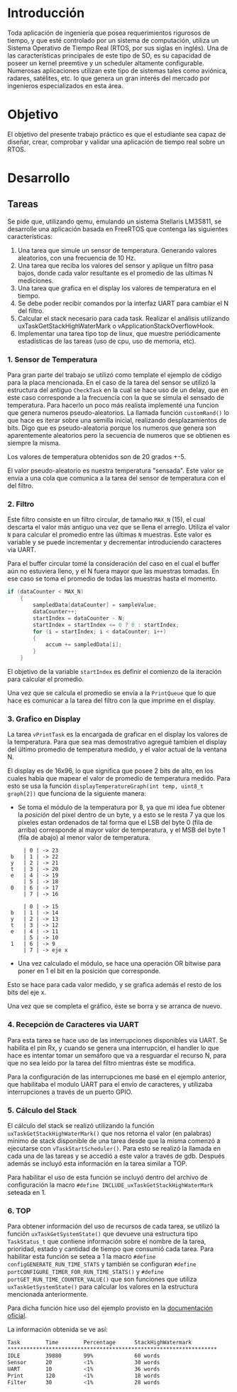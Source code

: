 # Introducción
Toda aplicación de ingenierı́a que posea requerimientos rigurosos de tiempo, y que esté controlado por un sistema de computación, utiliza un Sistema Operativo de Tiempo Real (RTOS, por sus siglas en inglés). Una de las caracterı́sticas principales de este tipo de SO, es su capacidad de poseer un kernel preemtive y un scheduler altamente configurable. Numerosas aplicaciones utilizan este tipo de sistemas tales como aviónica, radares, satélites, etc. lo que genera un gran interés del mercado por ingenieros especializados en esta área.

# Objetivo
El objetivo del presente trabajo práctico es que el estudiante sea capaz de diseñar, crear, comprobar y validar una aplicación de tiempo real sobre un RTOS.

# Desarrollo
## Tareas
Se pide que, utilizando qemu, emulando un sistema Stellaris LM3S811, se desarrolle una aplicación basada en FreeRTOS que contenga las siguientes caracterı́sticas:
1. Una tarea que simule un sensor de temperatura. Generando valores aleatorios, con una frecuencia de 10 Hz.
2. Una tarea que reciba los valores del sensor y aplique un filtro pasa bajos, donde cada valor resultante es el promedio de las ultimas N mediciones.
3. Una tarea que grafica en el display los valores de temperatura en el tiempo.
4. Se debe poder recibir comandos por la interfaz UART para cambiar el N del filtro.
5. Calcular el stack necesario para cada task. Realizar el análisis utilizando uxTaskGetStackHighWaterMark o vApplicationStackOverflowHook.
6. Implementar una tarea tipo top de linux, que muestre periódicamente estadı́sticas de las tareas (uso de cpu, uso de memoria, etc).

### 1. Sensor de Temperatura
Para gran parte del trabajo se utilizó como template el ejemplo de código para la placa mencionada. 
En el caso de la tarea del sensor se utilizó la estructura del antiguo `CheckTask` en la cual se hace uso de un delay, que en este caso corresponde a la frecuencia con la que se simula el sensado de temperatura.
Para hacerlo un poco más realista implementé una funcion que genera numeros pseudo-aleatorios.
La llamada función `customRand()` lo que hace es iterar sobre una semilla inicial, realizando desplazamientos de bits. Digo que es pseudo-aleatoria porque los numeros que genera son aparentemente aleatorios pero la secuencia de numeros que se obtienen es siempre la misma. 

Los valores de temperatura obtenidos son de 20 grados +-5.

El valor pseudo-aleatorio es nuestra temperatura "sensada".
Este valor se envía a una cola que comunica a la tarea del sensor de temperatura con el del filtro.

### 2. Filtro
Este filtro consiste en un filtro circular, de tamaño `MAX_N` (15), el cual descarta el valor más antiguo una vez que se llena el arreglo. Utiliza el valor `N` para calcular el promedio entre las últimas `N` muestras. Este valor es variable y se puede incrementar y decrementar introduciendo caracteres via UART. 

Para el buffer circular tomé la consideración del caso en el cual el buffer aún no estuviera lleno, y el N fuera mayor que las muestras tomadas. En ese caso se toma el promedio de todas las muestras hasta el momento.

```c
if (dataCounter < MAX_N)
    {
        sampledData[dataCounter] = sampleValue;
        dataCounter++;
        startIndex = dataCounter - N;
        startIndex = startIndex <= 0 ? 0 : startIndex; 
        for (i = startIndex; i < dataCounter; i++)
        {
            accum += sampledData[i];
        }
    }
```

El objetivo de la variable `startIndex` es definir el comienzo de la iteración para calcular el promedio. 

Una vez que se calcula el promedio se envía a la `PrintQueue` que lo que hace es comunicar a la tarea del filtro con la que imprime en el display.

### 3. Grafico en Display
La tarea `vPrintTask` es la encargada de graficar en el display los valores de la temperatura.
Para que sea mas demostrativo agregué tambien el display del último promedio de temperatura medido, y el valor actual de la ventana N.

El display es de 16x96, lo que significa que posee 2 bits de alto, en los cuales había que mapear el valor de promedio de temperatura medido. Para esto se usa la función `displayTemperatureGraph(int temp, uint8_t graph[2])` que funciona de la siguiente manera:
- Se toma el módulo de la temperatura por 8, ya que mi idea fue obtener la _posición_ del pixel dentro de un byte, y a esto se le resta 7 ya que los píxeles estan ordenados de tal forma que el LSB del byte 0 (fila de arriba) corresponde al mayor valor de temperatura, y el MSB del byte 1 (fila de abajo) al menor valor de temperatura.
```
     | 0 | -> 23
 b   | 1 | -> 22
 y   | 2 | -> 21
 t   | 3 | -> 20
 e   | 4 | -> 19
     | 5 | -> 18
 0   | 6 | -> 17
     | 7 | -> 16

     | 0 | -> 15
 b   | 1 | -> 14
 y   | 2 | -> 13
 t   | 3 | -> 12
 e   | 4 | -> 11
     | 5 | -> 10
 1   | 6 | -> 9
     | 7 | -> eje x
```
- Una vez calculado el módulo, se hace una operación OR bitwise para poner en 1 el bit en la posición que corresponde.

Esto se hace para cada valor medido, y se grafica además el resto de los bits del eje x.

Una vez que se completa el gráfico, éste se borra y se arranca de nuevo.

### 4. Recepción de Caracteres via UART
Para esta tarea se hace uso de las interrupciones disponibles via UART. Se habilita el pin Rx, y cuando se genera una interrupción, el handler lo que hace es intentar tomar un semáforo que va a resguardar el recurso N, para que no sea leído por la tarea del filtro mientras éste se modifica.

Para la configuración de las interrupciones me basé en el ejemplo anterior, que habilitaba el modulo UART para el envío de caracteres, y utilizaba interrupciones a través de un puerto GPIO. 

### 5. Cálculo del Stack
El cálculo del stack se realizó utilizando la función `uxTaskGetStackHighWaterMark()` que nos retorna el valor (en palabras) mínimo de stack disponible de una tarea desde que la misma comenzó a ejecutarse con `vTaskStartScheduler()`.
Para esto se realizó la llamada en cada una de las tareas y se accedió a este valor a través de gdb. Después además se incluyó esta información en la tarea similar a TOP.

Para habilitar el uso de esta función se incluyó dentro del archivo de configuración la macro `#define INCLUDE_uxTaskGetStackHighWaterMark` seteada en 1.


### 6. TOP
Para obtener información del uso de recursos de cada tarea, se utilizó la función `uxTaskGetSystemState()` que devueve una estructura tipo `TaskStatus_t` que contiene información sobre el nombre de la tarea, prioridad, estado y cantidad de tiempo que consumió cada tarea.
Para habilitar esta función se setea a 1 la macro `#define configGENERATE_RUN_TIME_STATS` y también se configuran `#define portCONFIGURE_TIMER_FOR_RUN_TIME_STATS()` y `#define portGET_RUN_TIME_COUNTER_VALUE()` que son funciones que utiliza `uxTaskGetSystemState()` para calcular los valores en la estructura mencionada anteriormente.

Para dicha función hice uso del ejemplo provisto en la 
[documentación oficial](http://www.openrtos.net/uxTaskGetSystemState.html).

La información obtenida se ve así:

```bash
Task		Time		Percentage	    StackHighWatermark
****************************************************************** 
IDLE		39880		99%		        60 words
Sensor		20		    <1%		        30 words
UART		10		    <1%		        36 words
Print		120		    <1%		        18 words
Filter		30		    <1%		        28 words
```


